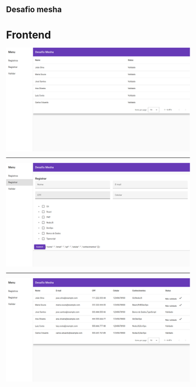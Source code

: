 ## Desafio mesha

# Frontend

<img src="./assets/Screenshot from 2023-08-17 16-20-12.png">

---

<img src="./assets/Screenshot from 2023-08-17 16-20-50.png">

---

<img src="./assets/Screenshot from 2023-08-17 16-24-55.png">

